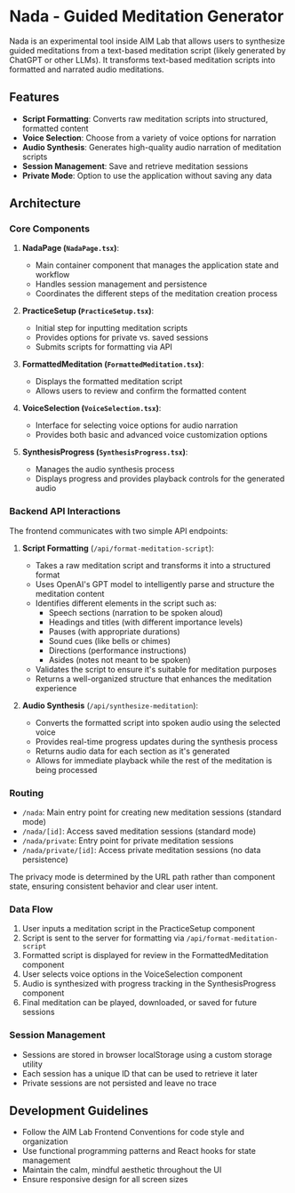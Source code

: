 # Nada - Guided Meditation Generator

Nada is an experimental tool inside AIM Lab that allows users to synthesize guided meditations from a text-based meditation script (likely generated by ChatGPT or other LLMs). It transforms text-based meditation scripts into formatted and narrated audio meditations.

## Features

- **Script Formatting**: Converts raw meditation scripts into structured, formatted content
- **Voice Selection**: Choose from a variety of voice options for narration
- **Audio Synthesis**: Generates high-quality audio narration of meditation scripts
- **Session Management**: Save and retrieve meditation sessions
- **Private Mode**: Option to use the application without saving any data

## Architecture

### Core Components

1. **NadaPage (`NadaPage.tsx`)**:

   - Main container component that manages the application state and workflow
   - Handles session management and persistence
   - Coordinates the different steps of the meditation creation process

2. **PracticeSetup (`PracticeSetup.tsx`)**:

   - Initial step for inputting meditation scripts
   - Provides options for private vs. saved sessions
   - Submits scripts for formatting via API

3. **FormattedMeditation (`FormattedMeditation.tsx`)**:

   - Displays the formatted meditation script
   - Allows users to review and confirm the formatted content

4. **VoiceSelection (`VoiceSelection.tsx`)**:

   - Interface for selecting voice options for audio narration
   - Provides both basic and advanced voice customization options

5. **SynthesisProgress (`SynthesisProgress.tsx`)**:
   - Manages the audio synthesis process
   - Displays progress and provides playback controls for the generated audio

### Backend API Interactions

The frontend communicates with two simple API endpoints:

1. **Script Formatting** (`/api/format-meditation-script`):

   - Takes a raw meditation script and transforms it into a structured format
   - Uses OpenAI's GPT model to intelligently parse and structure the meditation content
   - Identifies different elements in the script such as:
     - Speech sections (narration to be spoken aloud)
     - Headings and titles (with different importance levels)
     - Pauses (with appropriate durations)
     - Sound cues (like bells or chimes)
     - Directions (performance instructions)
     - Asides (notes not meant to be spoken)
   - Validates the script to ensure it's suitable for meditation purposes
   - Returns a well-organized structure that enhances the meditation experience

2. **Audio Synthesis** (`/api/synthesize-meditation`):
   - Converts the formatted script into spoken audio using the selected voice
   - Provides real-time progress updates during the synthesis process
   - Returns audio data for each section as it's generated
   - Allows for immediate playback while the rest of the meditation is being processed

### Routing

- `/nada`: Main entry point for creating new meditation sessions (standard mode)
- `/nada/[id]`: Access saved meditation sessions (standard mode)
- `/nada/private`: Entry point for private meditation sessions
- `/nada/private/[id]`: Access private meditation sessions (no data persistence)

The privacy mode is determined by the URL path rather than component state, ensuring consistent behavior and clear user intent.

### Data Flow

1. User inputs a meditation script in the PracticeSetup component
2. Script is sent to the server for formatting via `/api/format-meditation-script`
3. Formatted script is displayed for review in the FormattedMeditation component
4. User selects voice options in the VoiceSelection component
5. Audio is synthesized with progress tracking in the SynthesisProgress component
6. Final meditation can be played, downloaded, or saved for future sessions

### Session Management

- Sessions are stored in browser localStorage using a custom storage utility
- Each session has a unique ID that can be used to retrieve it later
- Private sessions are not persisted and leave no trace

## Development Guidelines

- Follow the AIM Lab Frontend Conventions for code style and organization
- Use functional programming patterns and React hooks for state management
- Maintain the calm, mindful aesthetic throughout the UI
- Ensure responsive design for all screen sizes
